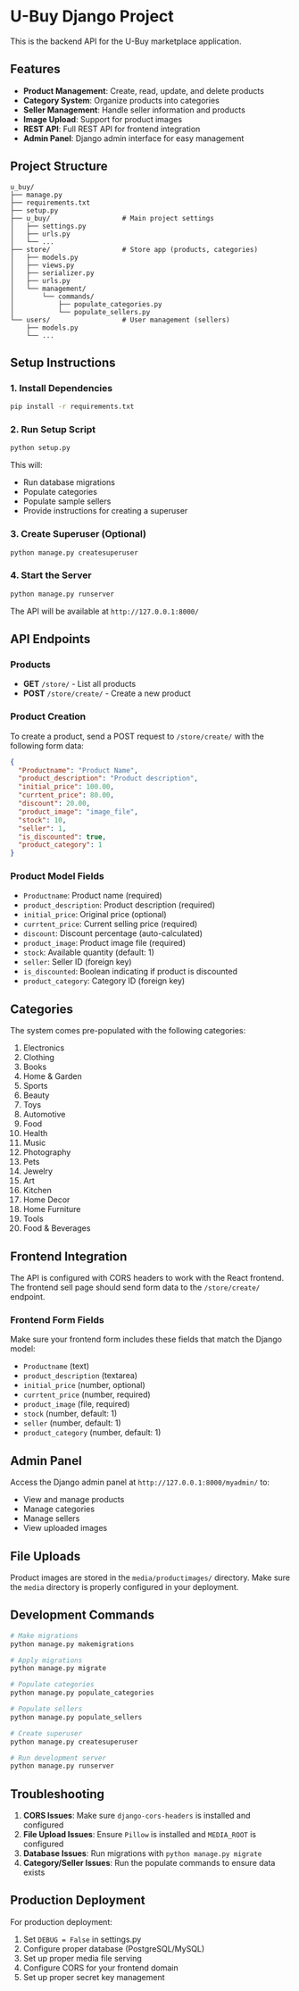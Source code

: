 # U-Buy Django Project

This is the backend API for the U-Buy marketplace application.

## Features

- **Product Management**: Create, read, update, and delete products
- **Category System**: Organize products into categories
- **Seller Management**: Handle seller information and products
- **Image Upload**: Support for product images
- **REST API**: Full REST API for frontend integration
- **Admin Panel**: Django admin interface for easy management

## Project Structure

```
u_buy/
├── manage.py
├── requirements.txt
├── setup.py
├── u_buy/                  # Main project settings
│   ├── settings.py
│   ├── urls.py
│   └── ...
├── store/                  # Store app (products, categories)
│   ├── models.py
│   ├── views.py
│   ├── serializer.py
│   ├── urls.py
│   └── management/
│       └── commands/
│           ├── populate_categories.py
│           └── populate_sellers.py
└── users/                  # User management (sellers)
    ├── models.py
    └── ...
```

## Setup Instructions

### 1. Install Dependencies

```bash
pip install -r requirements.txt
```

### 2. Run Setup Script

```bash
python setup.py
```

This will:
- Run database migrations
- Populate categories
- Populate sample sellers
- Provide instructions for creating a superuser

### 3. Create Superuser (Optional)

```bash
python manage.py createsuperuser
```

### 4. Start the Server

```bash
python manage.py runserver
```

The API will be available at `http://127.0.0.1:8000/`

## API Endpoints

### Products

- **GET** `/store/` - List all products
- **POST** `/store/create/` - Create a new product

### Product Creation

To create a product, send a POST request to `/store/create/` with the following form data:

```json
{
  "Productname": "Product Name",
  "product_description": "Product description",
  "initial_price": 100.00,
  "currtent_price": 80.00,
  "discount": 20.00,
  "product_image": "image_file",
  "stock": 10,
  "seller": 1,
  "is_discounted": true,
  "product_category": 1
}
```

### Product Model Fields

- `Productname`: Product name (required)
- `product_description`: Product description (required)
- `initial_price`: Original price (optional)
- `currtent_price`: Current selling price (required)
- `discount`: Discount percentage (auto-calculated)
- `product_image`: Product image file (required)
- `stock`: Available quantity (default: 1)
- `seller`: Seller ID (foreign key)
- `is_discounted`: Boolean indicating if product is discounted
- `product_category`: Category ID (foreign key)

## Categories

The system comes pre-populated with the following categories:

1. Electronics
2. Clothing
3. Books
4. Home & Garden
5. Sports
6. Beauty
7. Toys
8. Automotive
9. Food
10. Health
11. Music
12. Photography
13. Pets
14. Jewelry
15. Art
16. Kitchen
17. Home Decor
18. Home Furniture
19. Tools
20. Food & Beverages

## Frontend Integration

The API is configured with CORS headers to work with the React frontend. The frontend sell page should send form data to the `/store/create/` endpoint.

### Frontend Form Fields

Make sure your frontend form includes these fields that match the Django model:

- `Productname` (text)
- `product_description` (textarea)
- `initial_price` (number, optional)
- `currtent_price` (number, required)
- `product_image` (file, required)
- `stock` (number, default: 1)
- `seller` (number, default: 1)
- `product_category` (number, default: 1)

## Admin Panel

Access the Django admin panel at `http://127.0.0.1:8000/myadmin/` to:

- View and manage products
- Manage categories
- Manage sellers
- View uploaded images

## File Uploads

Product images are stored in the `media/productimages/` directory. Make sure the `media` directory is properly configured in your deployment.

## Development Commands

```bash
# Make migrations
python manage.py makemigrations

# Apply migrations
python manage.py migrate

# Populate categories
python manage.py populate_categories

# Populate sellers
python manage.py populate_sellers

# Create superuser
python manage.py createsuperuser

# Run development server
python manage.py runserver
```

## Troubleshooting

1. **CORS Issues**: Make sure `django-cors-headers` is installed and configured
2. **File Upload Issues**: Ensure `Pillow` is installed and `MEDIA_ROOT` is configured
3. **Database Issues**: Run migrations with `python manage.py migrate`
4. **Category/Seller Issues**: Run the populate commands to ensure data exists

## Production Deployment

For production deployment:

1. Set `DEBUG = False` in settings.py
2. Configure proper database (PostgreSQL/MySQL)
3. Set up proper media file serving
4. Configure CORS for your frontend domain
5. Set up proper secret key management

